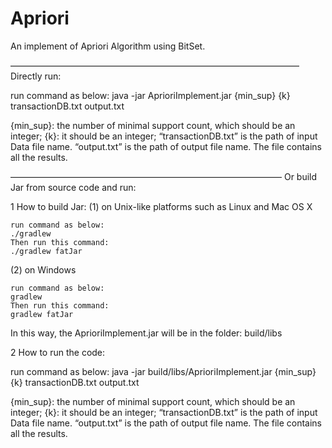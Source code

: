# Apriori
An implement of Apriori Algorithm using BitSet.

—————————————————————————————————
Directly run:

run command as below:
java -jar AprioriImplement.jar {min_sup} {k} transactionDB.txt output.txt

{min_sup}: the number of minimal support count, which should be an integer;
{k}: it should be an integer;
“transactionDB.txt” is the path of input Data file name.
“output.txt” is the path of output file name. The file contains all the results.

———————————————————————————————
Or build Jar from source code and run:


1 How to build Jar:
(1) on Unix-like platforms such as Linux and Mac OS X

	run command as below:
	./gradlew
	Then run this command:
	./gradlew fatJar

(2) on Windows

	run command as below:
	gradlew
	Then run this command:
	gradlew fatJar

In this way, the AprioriImplement.jar will be in the folder: build/libs


2 How to run the code:

run command as below:
java -jar build/libs/AprioriImplement.jar {min_sup} {k} transactionDB.txt output.txt

{min_sup}: the number of minimal support count, which should be an integer;
{k}: it should be an integer;
“transactionDB.txt” is the path of input Data file name.
“output.txt” is the path of output file name. The file contains all the results.


